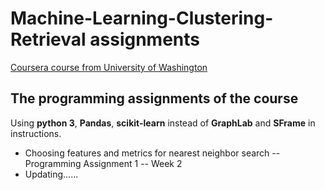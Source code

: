 # Machine-Learning-Clustering-Retrieval assignments
[Coursera course from University of Washington](https://www.coursera.org/learn/ml-clustering-and-retrieval/home/welcome)

## The programming assignments of the course

Using **python 3**, **Pandas**, **scikit-learn** instead of **GraphLab** and **SFrame** in instructions.

- Choosing features and metrics for nearest neighbor search -- Programming Assignment 1 -- Week 2
- Updating......
